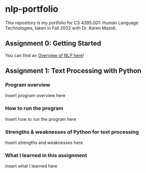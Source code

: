 # nlp-portfolio
This repository is my portfolio for CS 4395.001: Human Language Technologies, taken in Fall 2022 with Dr. Karen Mazidi.

## Assignment 0: Getting Started
You can find an [Overview of NLP here](Overview-Of-NLP.pdf)! 

## Assignment 1: Text Processing with Python
### Program overview
Insert program overview here  
### How to run the program
Insert how to run the program here  
### Strengths & weaknesses of Python for text processing
Insert strengths and weaknesses here
### What I learned in this assignment
Insert what I learned here
